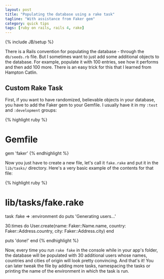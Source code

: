 ```yaml
---
layout: post
title: "Populating the database using a rake task"
tagline: "With assistance from Faker gem"
category: quick tips
tags: [ruby on rails, rails 4, rake]
---
```

{% include JB/setup %}

There is a Rails convention for populating the database - through the
```db/seeds.rb``` file. But I sometimes want to just add some additional objects
to the database. For example, populate it with 100 entries, see how it performs
and then add 100 more. There is an easy trick for this that I learned from
Hampton Catlin.
<!--break-->

<h2>Custom Rake Task</h2>

First, if you want to have randomized, believable objects in your database, you
have to add the Faker gem to your Gemfile. I usually have it in my
```:test``` and ```:development``` groups:

{% highlight ruby %}
# Gemfile
gem 'faker'
{% endhighlight %}

Now you just have to create a new file, let's call it ```fake.rake``` and put
it in the ```lib/tasks/``` directory. Here's a very basic example of the
contents for that file:

{% highlight ruby %}
# lib/tasks/fake.rake
task :fake => :environment do
  puts 'Generating users...'

  30.times do
    User.create(name: Faker::Name.name,
                country: Faker::Address.country,
                city: Faker::Address.city)
  end

  puts 'done!'
end
{% endhighlight %}

Now, every time you run ```rake fake``` in the console while in your app's
folder, the database will be populated with 30 additional users whose names,
countries and cities of origin will look pretty convincing. And that's it! You
can later tweak the file by adding more tasks, namespacing the tasks or printing
the name of the environment in which the task is run.
